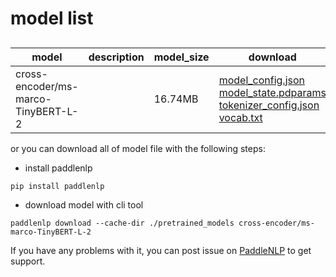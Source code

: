 #  model list

##  

| model  | description | model_size  | download         |
| --- | --- | --- | --- |
|cross-encoder/ms-marco-TinyBERT-L-2|  | 16.74MB | [model_config.json](https://bj.bcebos.com/paddlenlp/models/community/cross-encoder/ms-marco-TinyBERT-L-2/model_config.json)<br>[model_state.pdparams](https://bj.bcebos.com/paddlenlp/models/community/cross-encoder/ms-marco-TinyBERT-L-2/model_state.pdparams)<br>[tokenizer_config.json](https://bj.bcebos.com/paddlenlp/models/community/cross-encoder/ms-marco-TinyBERT-L-2/tokenizer_config.json)<br>[vocab.txt](https://bj.bcebos.com/paddlenlp/models/community/cross-encoder/ms-marco-TinyBERT-L-2/vocab.txt) |

or you can download all of model file with the following steps:

* install paddlenlp

```shell
pip install paddlenlp
```

* download model with cli tool

```shell
paddlenlp download --cache-dir ./pretrained_models cross-encoder/ms-marco-TinyBERT-L-2
```

If you have any problems with it, you can post issue on [PaddleNLP](https://github.com/PaddlePaddle/PaddleNLP) to get support.
